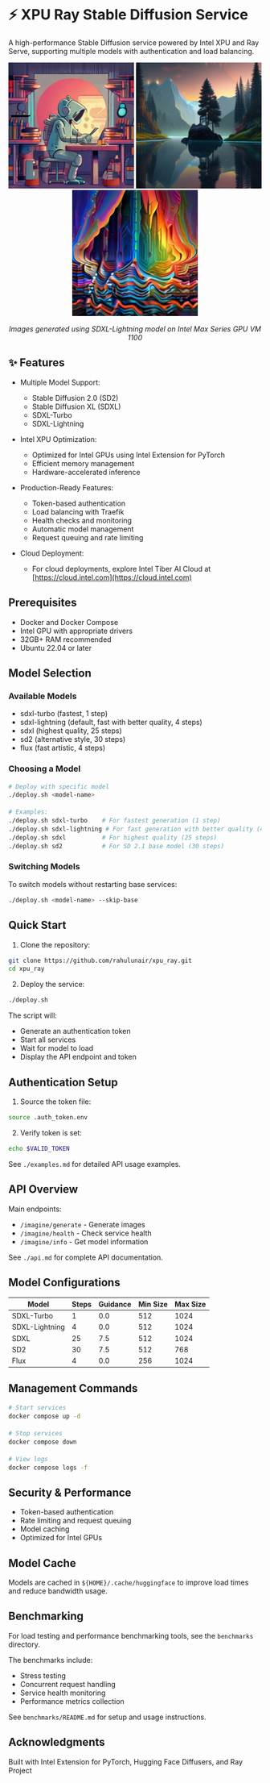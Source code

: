 # ⚡ XPU Ray Stable Diffusion Service



A high-performance Stable Diffusion service powered by Intel XPU and Ray Serve, supporting multiple models with authentication and load balancing.

<div align="center">
  <p>
    <img src="images/artist.png" width="250" alt="AI Artist" />
    <img src="images/nature.png" width="250" alt="Nature Meets Technology" />
    <img src="images/flow.png" width="250" alt="Data Flow" />
  </p>
  <p><i>Images generated using SDXL-Lightning model on Intel Max Series GPU VM 1100</i></p>
</div>

## ✨ Features

- Multiple Model Support:
  - Stable Diffusion 2.0 (SD2)
  - Stable Diffusion XL (SDXL)
  - SDXL-Turbo
  - SDXL-Lightning

- Intel XPU Optimization:
  - Optimized for Intel GPUs using Intel Extension for PyTorch
  - Efficient memory management
  - Hardware-accelerated inference

- Production-Ready Features:
  - Token-based authentication
  - Load balancing with Traefik
  - Health checks and monitoring
  - Automatic model management
  - Request queuing and rate limiting

- Cloud Deployment:
  - For cloud deployments, explore Intel Tiber AI Cloud at [https://cloud.intel.com](https://cloud.intel.com)

## Prerequisites

- Docker and Docker Compose
- Intel GPU with appropriate drivers
- 32GB+ RAM recommended
- Ubuntu 22.04 or later

## Model Selection

### Available Models
- sdxl-turbo (fastest, 1 step)
- sdxl-lightning (default, fast with better quality, 4 steps)
- sdxl (highest quality, 25 steps)
- sd2 (alternative style, 30 steps)
- flux (fast artistic, 4 steps)

### Choosing a Model
```bash
# Deploy with specific model
./deploy.sh <model-name>

# Examples:
./deploy.sh sdxl-turbo    # For fastest generation (1 step)
./deploy.sh sdxl-lightning # For fast generation with better quality (4 steps)
./deploy.sh sdxl          # For highest quality (25 steps)
./deploy.sh sd2           # For SD 2.1 base model (30 steps)
```

### Switching Models
To switch models without restarting base services:
```bash
./deploy.sh <model-name> --skip-base
```

## Quick Start

1. Clone the repository:
```bash
git clone https://github.com/rahulunair/xpu_ray.git
cd xpu_ray
```

2. Deploy the service:
```bash
./deploy.sh
```

The script will:
- Generate an authentication token
- Start all services
- Wait for model to load
- Display the API endpoint and token

## Authentication Setup

1. Source the token file:
```bash
source .auth_token.env
```

2. Verify token is set:
```bash
echo $VALID_TOKEN
```

See `./examples.md` for detailed API usage examples.

## API Overview

Main endpoints:
- `/imagine/generate` - Generate images
- `/imagine/health` - Check service health
- `/imagine/info` - Get model information

See `./api.md` for complete API documentation.

## Model Configurations

| Model          | Steps | Guidance | Min Size | Max Size |
|----------------|-------|----------|----------|----------|
| SDXL-Turbo     | 1     | 0.0      | 512      | 1024     |
| SDXL-Lightning | 4     | 0.0      | 512      | 1024     |
| SDXL           | 25    | 7.5      | 512      | 1024     |
| SD2            | 30    | 7.5      | 512      | 768      |
| Flux           | 4     | 0.0      | 256      | 1024     |

## Management Commands

```bash
# Start services
docker compose up -d

# Stop services
docker compose down

# View logs
docker compose logs -f
```

## Security & Performance

- Token-based authentication
- Rate limiting and request queuing
- Model caching
- Optimized for Intel GPUs

## Model Cache

Models are cached in `${HOME}/.cache/huggingface` to improve load times and reduce bandwidth usage.

## Benchmarking

For load testing and performance benchmarking tools, see the `benchmarks` directory.

The benchmarks include:
- Stress testing
- Concurrent request handling
- Service health monitoring
- Performance metrics collection

See `benchmarks/README.md` for setup and usage instructions.

## Acknowledgments

Built with Intel Extension for PyTorch, Hugging Face Diffusers, and Ray Project




